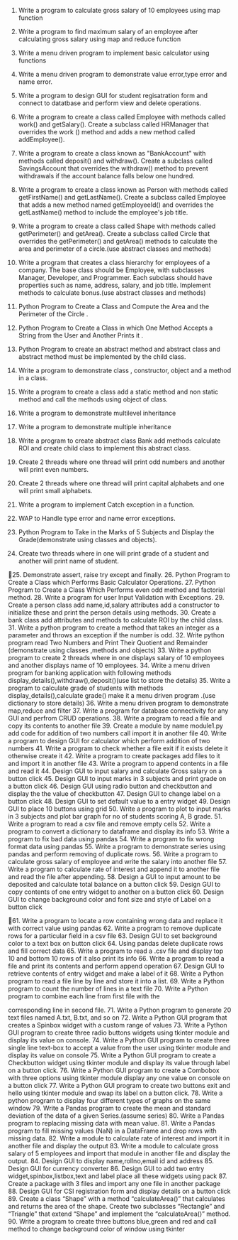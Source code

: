 1. Write a program to calculate gross salary of 10 employees using map function
2. Write a program to find maximum salary of an employee after calculating gross salary using
map and reduce function
3. Write a menu driven program to implement basic calculator using functions
4. Write a menu driven program to demonstrate value error,type error and name error.
5. Write a program to design GUI for student regisatration form and connect to datatbase and
perform view and delete operations.
6. Write a program to create a class called Employee with methods called work() and
getSalary(). Create a subclass called HRManager that overrides the work () method and adds
a new method called addEmployee().
7. Write a program to create a class known as "BankAccount" with methods called deposit()
and withdraw(). Create a subclass called SavingsAccount that overrides the withdraw()
method to prevent withdrawals if the account balance falls below one hundred.
8. Write a program to create a class known as Person with methods called getFirstName() and
getLastName(). Create a subclass called Employee that adds a new method named
getEmployeeId() and overrides the getLastName() method to include the employee's job
title.
9. Write a program to create a class called Shape with methods called getPerimeter() and
getArea(). Create a subclass called Circle that overrides the getPerimeter() and getArea()
methods to calculate the area and perimeter of a circle.(use abstract classes and methods)
10. Write a program that creates a class hierarchy for employees of a company. The base class
should be Employee, with subclasses Manager, Developer, and Programmer. Each subclass
should have properties such as name, address, salary, and job title. Implement methods to
calculate bonus.(use abstract classes and methods)
11. Python Program to Create a Class and Compute the Area and the Perimeter of the Circle .
12. Python Program to Create a Class in which One Method Accepts a String from the User and
Another Prints it .
13. Python Program to create an abstract method and abstract class and abstract method must
be implemented by the child class.
14. Write a program to demonstrate class , constructor, object and a method in a class.
15. Write a program to create a class add a static method and non static method and call the
methods using object of class.
16. Write a program to demonstrate multilevel inheritance
17. Write a program to demonstrate multiple inheritance
18. Write a program to create abstract class Bank add methods calculate ROI and create child
class to implement this abstract class.
19. Create 2 threads where one thread will print odd numbers and another will print even
numbers.
20. Create 2 threads where one thread will print capital alphabets and one will print small
alphabets.
21. Write a program to implement Catch exception in a function.
22. WAP to Handle type error and name error exceptions.
23. Python Program to Take in the Marks of 5 Subjects and Display the Grade(demonstrate using
classes and objects).

24. Create two threads where in one will print grade of a student and another will print name of
student.

25. Demonstrate assert, raise try except and finally.
26. Python Program to Create a Class which Performs Basic Calculator Operations.
27. Python Program to Create a Class Which Performs even odd method and factorial method.
28. Write a program for user Input Validation with Exceptions.
29. Create a person class add name,id,salary attributes add a constructor to initialize these and
print the person details using methods.
30. Create a bank class add attributes and methods to calculate ROI by the child class.
31. Write a python program to create a method that takes an integer as a parameter and throws
an exception if the number is odd.
32. Write python program read Two Numbers and Print Their Quotient and Remainder
(demonstrate using classes ,methods and objects)
33. Write a python program to create 2 threads where in one displays salary of 10 employees
and another displays name of 10 employees.
34. Write a menu driven program for banking application with following methods
display_details(),withdraw(),deposit()(use list to store the details)
35. Write a program to calculate grade of students with methods display_details(),calculate
grade() make it a menu driven program .(use dictionary to store details)
36. Write a menu driven program to demonstrate map,reduce and filter
37. Write a program for database connectivity for any GUI and perfrom CRUD operations.
38. Write a program to read a file and copy its contents to another file
39. Create a module by name module1.py add code for addition of two numbers call import it in
another file
40. Write a program to design GUI for calculator which perform addition of two numbers
41. Write a program to check whether a file exit if it exists delete it otherwise create it
42. Write a program to create packages add files to it and import it in another file
43. Write a program to append contents in a file and read it
44. Design GUI to input salary and calculate Gross salary on a button click
45. Design GUI to input marks in 3 subjects and print grade on a button click
46. Design GUI using radio button and checkbutton and display the the value of checkbutton
47. Design GUI to change label on a button click
48. Design GUI to set default value to a entry widget
49. Design GUI to place 10 buttons using grid
50. Write a program to plot to input marks in 3 subjects and plot bar graph for no of students
scoring A, B grade.
51. Write a program to read a csv file and remove empty cells
52. Write a program to convert a dictionary to dataframe and display its info
53. Write a program to fix bad data using pandas
54. Write a program to fix wrong format data using pandas
55. Write a program to demonstrate series using pandas and perform removing of duplicate
rows.
56. Write a program to calculate gross salary of employee and write the salary into another file
57. Write a program to calculate rate of interest and append it to another file and read the file
after appending.
58. Design a GUI to input amount to be deposited and calculate total balance on a button click
59. Design GUI to copy contents of one entry widget to another on a button click
60. Design GUI to change background color and font size and style of Label on a button click

61. Write a program to locate a row containing wrong data and replace it with correct value
using pandas
62. Write a program to remove duplicate rows for a particular field in a csv file
63. Design GUI to set background color to a text box on button click
64. Using pandas delete duplicate rows and fill correct data
65. Write a program to read a .csv file and display top 10 and bottom 10 rows of it also print its
info
66. Write a program to read a file and print its contents and perform append operation
67. Design GUI to retrieve contents of entry widget and make a label of it
68. Write a Python program to read a file line by line and store it into a list.
69. Write a Python program to count the number of lines in a text file
70. Write a Python program to combine each line from first file with the

corresponding line in second file.
71. Write a Python program to generate 20 text files named A.txt, B.txt, and so on
72. Write a Python GUI program that creates a Spinbox widget with a custom range of values
73. Write a Python GUI program to create three radio buttons widgets using tkinter module and
display its value on console.
74. Write a Python GUI program to create three single line text-box to accept a value from the
user using tkinter module and display its value on console
75. Write a Python GUI program to create a Checkbutton widget using tkinter module and
display its value through label on a button click.
76. Write a Python GUI program to create a Combobox with three options using tkinter module
display any one value on console on a button click
77. Write a Python GUI program to create two buttons exit and hello using tkinter module and
swap its label on a button click.
78. Write a python program to display four different types of graphs on the same window
79. Write a Pandas program to create the mean and standard deviation of the data of a given
Series.(assume series)
80. Write a Pandas program to replacing missing data with mean value.
81. Write a Pandas program to fill missing values (NaN) in a DataFrame and drop rows with
missing data.
82. Write a module to calculate rate of interest and import it in another file and display the
output
83. Write a module to calculate gross salary of 5 employees and import that module in another
file and display the output.
84. Design GUI to display name,rollno,email id and address
85. Design GUI for currency converter
86. Design GUI to add two entry widget,spinbox,listbox,text and label place all these widgets
using pack
87. Create a package with 3 files and import any one file in another package
88. Design GUI for CSI registration form and display details on a button click
89. Create a class “Shape” with a method “calculateArea()” that calculates and returns the area
of the shape. Create two subclasses “Rectangle” and “Triangle” that extend “Shape” and
implement the “calculateArea()” method.
90. Write a program to create three buttons blue,green and red and call method to change
background color of window using tkinter

